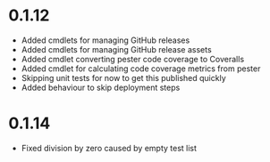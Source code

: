 # 0.1.12

- Added cmdlets for managing GitHub releases
- Added cmdlets for managing GitHub release assets
- Added cmdlet converting pester code coverage to Coveralls
- Added cmdlet for calculating code coverage metrics from pester
- Skipping unit tests for now to get this published quickly
- Added behaviour to skip deployment steps

# 0.1.14

- Fixed division by zero caused by empty test list
